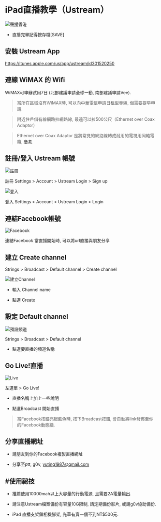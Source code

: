 iPad直播教學（Ustream）
===

![聲援香港](http://i.imgur.com/xQ6cgwo.png)

- 直播完畢記得按存檔[SAVE]

## 安裝 Ustream App

https://itunes.apple.com/us/app/ustream/id301520250

## 連線 WiMAX 的 Wifi

WiMAX可申辦試用7日 (北部建議申請全球一動, 南部建議申請Vee).

> 當所在區域沒有WiMAX時, 可以向中華電信申請日租型專線, 但需要提早申請.

> 附近住戶借有線網路拉網路線, 最遠可以拉500公尺（Ethernet over Coax Adaptor）

> Ethernet over Coax Adaptor 是將常見的網路線轉成耐用的電視用同軸電纜, [參考](http://www.pcstore.com.tw/ongood/M15005036.htm)

## 註冊/登入 Ustream 帳號

![註冊](http://i.imgur.com/tp3j3D6.png)

註冊 Settings > Account > Ustream Login > Sign up

![登入](http://i.imgur.com/tKUH3PQ.png)

登入 Settings > Account > Ustream Login > Login

## 連結Facebook帳號

![Facebook](http://i.imgur.com/s0i5PO5.png)

連結Facebook 當直播開始時, 可以將url直接與朋友分享

## 建立 Create channel

Strings > Broadcast > Default channel > Create channel

![建立Channel](http://i.imgur.com/Hyjq6Rp.png)

 - 輸入 Channel name

 - 點選 Create

## 設定 Default channel

![預設頻道](http://i.imgur.com/Z0ugDfX.png)

Strings > Broadcast > Default channel

- 點選要直播的頻道名稱

## Go Live!直播

![Live](http://i.imgur.com/ZsLAtGP.jpg)

左選單 > Go Live!

- 直播名稱上加上一些說明

- 點選Broadcast 開始直播

> 當Facebook按鈕亮起藍色時, 按下Broadcast按鈕, 會自動將link發佈至你的Facebook動態牆.

## 分享直播網址

- 請朋友到你的Facebook複製直播網址

- 分享至ptt, g0v, yuting1987@gmail.com

## #使用祕技

- 推薦使用10000mah以上大容量的行動電源, 且需要2A電量輸出.

- 請注意Ustream檔案備份有容量10G限制, 請定期備份影片, 或請g0v協助備份.

- iPad 直播支架鎖相機腳架, 光華有賣一個不到NT$500元.
